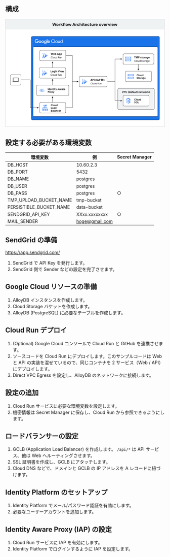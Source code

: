 ## 構成
![Architecture](./image/architecture.png)

## 設定する必要がある環境変数
| 環境変数 | 例 | Secret Manager |
| ------- | --- | --- |
| DB_HOST | 10.60.2.3 | |
| DB_PORT | 5432 | |
| DB_NAME | postgres | |
| DB_USER | postgres | |
| DB_PASS | postgres | ○ |
| TMP_UPLOAD_BUCKET_NAME | tmp-bucket | |
| PERSISTIBLE_BUCKET_NAME | data-bucket | |
| SENDGRID_API_KEY | XXxx.xxxxxxxx | ○ |
| MAIL_SENDER | hoge@gmail.com | |

## SendGrid の準備  
https://app.sendgrid.com/
1. SendGrid で API Key を発行します。
2. SendGrid 側で Sender などの設定を完了させます。

## Google Cloud リソースの準備
1. AlloyDB インスタンスを作成します。
2. Cloud Storage バケットを作成します。
3. AlloyDB (PostgreSQL) に必要なテーブルを作成します。

## Cloud Run デプロイ
1. (Optional) Google Cloud コンソールで Cloud Run と GitHub を連携させます。
2. ソースコードを Cloud Run にデプロイします。このサンプルコードは Web と API の実装を混ぜているので、同じコンテナを 2 サービス（Web / API）にデプロイします。
3. Direct VPC Egress を設定し、AlloyDB のネットワークに接続します。

## 設定の追加
1. Cloud Run サービスに必要な環境変数を設定します。
2. 機密情報は Secret Manager に保存し、Cloud Run から参照できるようにします。

## ロードバランサーの設定
1. GCLB (Application Load Balancer) を作成します。 `/api/*` は API サービス、他は Web へルーティングさせます。
2. SSL 証明書を作成し、GCLB にアタッチします。
3. Cloud DNS などで、ドメインと GCLB の IP アドレスを A レコードに紐づけます。

## Identity Platform のセットアップ
1. Identity Platform でメール/パスワード認証を有効にします。
2. 必要なユーザーアカウントを追加します。

## Identity Aware Proxy (IAP) の設定
1. Cloud Run サービスに IAP を有効にします。
2. Identity Platform でログインするように IAP を設定します。
